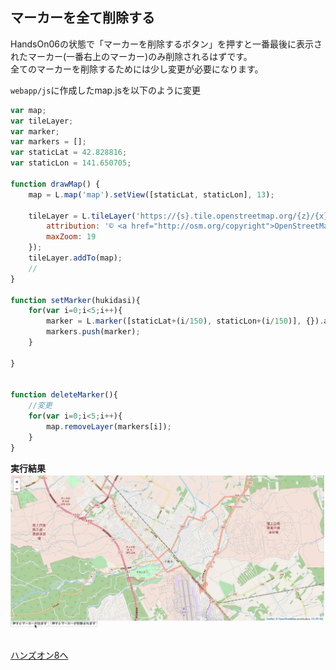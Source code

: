 ## マーカーを全て削除する

HandsOn06の状態で「マーカーを削除するボタン」を押すと一番最後に表示されたマーカー(一番右上のマーカー)のみ削除されるはずです。  
全てのマーカーを削除するためには少し変更が必要になります。

`webapp/js`に作成したmap.jsを以下のように変更

```javascript
var map;
var tileLayer;
var marker;
var markers = [];
var staticLat = 42.828816;
var staticLon = 141.650705;

function drawMap() {
    map = L.map('map').setView([staticLat, staticLon], 13);

    tileLayer = L.tileLayer('https://{s}.tile.openstreetmap.org/{z}/{x}/{y}.png', {
        attribution: '© <a href="http://osm.org/copyright">OpenStreetMap</a> contributors, <a href="http://creativecommons.org/licenses/by-sa/2.0/">CC-BY-SA</a>',
        maxZoom: 19
    });
    tileLayer.addTo(map);
    //
}

function setMarker(hukidasi){
    for(var i=0;i<5;i++){
        marker = L.marker([staticLat+(i/150), staticLon+(i/150)], {}).addTo(map).bindPopup(hukidasi);
        markers.push(marker);
    }

}


function deleteMarker(){
    //変更
    for(var i=0;i<5;i++){
        map.removeLayer(markers[i]);
    }
}
```

**実行結果**
![地図](./HandsOn07.gif)

[ハンズオン8へ](./HandsOn08.md)
